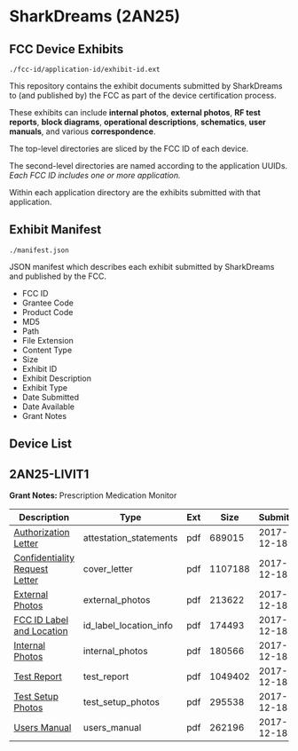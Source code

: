 # SharkDreams (2AN25)
## FCC Device Exhibits

```
./fcc-id/application-id/exhibit-id.ext
```

This repository contains the exhibit documents submitted by SharkDreams to (and published by) the FCC as part of the device certification process.

These exhibits can include **internal photos**, **external photos**, **RF test reports**, **block diagrams**, **operational descriptions**, **schematics**, **user manuals**, and various **correspondence**.

The top-level directories are sliced by the FCC ID of each device.

The second-level directories are named according to the application UUIDs. *Each FCC ID includes one or more application.*

Within each application directory are the exhibits submitted with that application. 

## Exhibit Manifest

```
./manifest.json
```

JSON manifest which describes each exhibit submitted by SharkDreams and published by the FCC.

- FCC ID
- Grantee Code
- Product Code
- MD5
- Path
- File Extension
- Content Type
- Size
- Exhibit ID
- Exhibit Description
- Exhibit Type
- Date Submitted
- Date Available
- Grant Notes

## Device List
## 2AN25-LIVIT1
**Grant Notes:** Prescription Medication Monitor

| Description | Type | Ext | Size | Submitted | Available |
| ----------- | ---- | --- | ---- | --------- | --------- |
| [Authorization Letter](2AN25-LIVIT1/5498ed7b7263bda9e7f5d6caff0c2d40/3682848.pdf) | attestation_statements | pdf | 689015 | 2017-12-18 | 2017-12-18 |
| [Confidentiality Request Letter](2AN25-LIVIT1/5498ed7b7263bda9e7f5d6caff0c2d40/3682850.pdf) | cover_letter | pdf | 1107188 | 2017-12-18 | 2017-12-18 |
| [External Photos](2AN25-LIVIT1/5498ed7b7263bda9e7f5d6caff0c2d40/3682851.pdf) | external_photos | pdf | 213622 | 2017-12-18 | 2018-06-16 |
| [FCC ID Label and Location](2AN25-LIVIT1/5498ed7b7263bda9e7f5d6caff0c2d40/3682852.pdf) | id_label_location_info | pdf | 174493 | 2017-12-18 | 2017-12-18 |
| [Internal Photos](2AN25-LIVIT1/5498ed7b7263bda9e7f5d6caff0c2d40/3682853.pdf) | internal_photos | pdf | 180566 | 2017-12-18 | 2018-06-16 |
| [Test Report](2AN25-LIVIT1/5498ed7b7263bda9e7f5d6caff0c2d40/3682857.pdf) | test_report | pdf | 1049402 | 2017-12-18 | 2017-12-18 |
| [Test Setup Photos](2AN25-LIVIT1/5498ed7b7263bda9e7f5d6caff0c2d40/3682858.pdf) | test_setup_photos | pdf | 295538 | 2017-12-18 | 2018-06-16 |
| [Users Manual](2AN25-LIVIT1/5498ed7b7263bda9e7f5d6caff0c2d40/3682859.pdf) | users_manual | pdf | 262196 | 2017-12-18 | 2018-06-16 |
